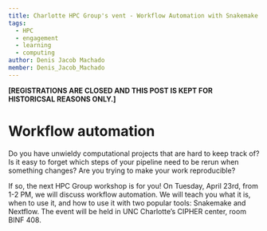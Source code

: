 ```yaml
---
title: Charlotte HPC Group's vent - Workflow Automation with Snakemake and Nextflow
tags:
  - HPC
  - engagement
  - learning
  - computing
author: Denis Jacob Machado
member: Denis_Jacob_Machado
---
```


**[REGISTRATIONS ARE CLOSED AND THIS POST IS KEPT FOR HISTORICSAL REASONS ONLY.]**

# Workflow automation

Do you have unwieldy computational projects that are hard to keep track of? Is it easy to forget which steps of your pipeline need to be rerun when something changes? Are you trying to make your work reproducible?
 
If so, the next HPC Group workshop is for you! On Tuesday, April 23rd, from 1-2 PM, we will discuss workflow automation. We will teach you what it is, when to use it, and how to use it with two popular tools: Snakemake and Nextflow. The event will be held in UNC Charlotte’s CIPHER center, room BINF 408.